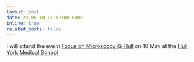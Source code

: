 ```yaml
---
layout: post
date: 23-05-10 15:59:00-0400
inline: true
related_posts: false
---
```


I will attend the event 
<a href="assets/pdf/events/Microscopy_Hull.pdf">Focus on Microscopy @ Hull</a>
on 10 May at the <a href="https://www.hyms.ac.uk">Hull York Medical School</a> 